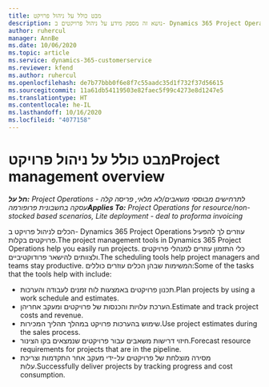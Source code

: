 ```yaml
---
title: מבט כולל על ניהול פרויקט
description: נושא זה מספק מידע על ניהול פרויקטים ב- Dynamics 365 Project Operations.
author: ruhercul
manager: AnnBe
ms.date: 10/06/2020
ms.topic: article
ms.service: dynamics-365-customerservice
ms.reviewer: kfend
ms.author: ruhercul
ms.openlocfilehash: de7b77bbb0f6e8f7c55aadc35d1f732f37d56615
ms.sourcegitcommit: 11a61db54119503e82faec5f99c4273e8d1247e5
ms.translationtype: HT
ms.contentlocale: he-IL
ms.lasthandoff: 10/16/2020
ms.locfileid: "4077158"
---
```

# <a name="project-management-overview"></a><span data-ttu-id="ba56d-103">מבט כולל על ניהול פרויקט</span><span class="sxs-lookup"><span data-stu-id="ba56d-103">Project management overview</span></span>

<span data-ttu-id="ba56d-104">_**חל על:** Project Operations לתרחישים מבוססי משאבים/לא מלאי, פריסה קלה - עסקה בחשבונית פרופורמה_</span><span class="sxs-lookup"><span data-stu-id="ba56d-104">_**Applies To:** Project Operations for resource/non-stocked based scenarios, Lite deployment - deal to proforma invoicing_</span></span>

<span data-ttu-id="ba56d-105">הכלים לניהול פרויקט ב- Dynamics 365 Project Operations עוזרים לך להפעיל פרויקטים בקלות.</span><span class="sxs-lookup"><span data-stu-id="ba56d-105">The project management tools in Dynamics 365 Project Operations help you easily run projects.</span></span> <span data-ttu-id="ba56d-106">כלי התזמון עוזרים למנהלי פרויקטים ולצוותים להישאר פרודוקטיביים.</span><span class="sxs-lookup"><span data-stu-id="ba56d-106">The scheduling tools help project managers and teams stay productive.</span></span> <span data-ttu-id="ba56d-107">המשימות שבהן הכלים עוזרים כוללים:</span><span class="sxs-lookup"><span data-stu-id="ba56d-107">Some of the tasks that the tools help with include:</span></span>

- <span data-ttu-id="ba56d-108">תכנון פרויקטים באמצעות לוח זמנים לעבודה והערכות.</span><span class="sxs-lookup"><span data-stu-id="ba56d-108">Plan projects by using a work schedule and estimates.</span></span>
- <span data-ttu-id="ba56d-109">הערכת עלויות והכנסות של פרויקטים ומעקב אחריהן.</span><span class="sxs-lookup"><span data-stu-id="ba56d-109">Estimate and track project costs and revenue.</span></span>
- <span data-ttu-id="ba56d-110">שימוש בהערכות פרויקט במהלך תהליך המכירות.</span><span class="sxs-lookup"><span data-stu-id="ba56d-110">Use project estimates during the sales process.</span></span>
- <span data-ttu-id="ba56d-111">חיזוי דרישות משאבים עבור פרויקטים שנמצאים בקו הצינור.</span><span class="sxs-lookup"><span data-stu-id="ba56d-111">Forecast resource requirements for projects that are in the pipeline.</span></span>
- <span data-ttu-id="ba56d-112">מסירה מוצלחת של פרויקטים על-ידי מעקב אחר התקדמות וצריכת עלות.</span><span class="sxs-lookup"><span data-stu-id="ba56d-112">Successfully deliver projects by tracking progress and cost consumption.</span></span>
